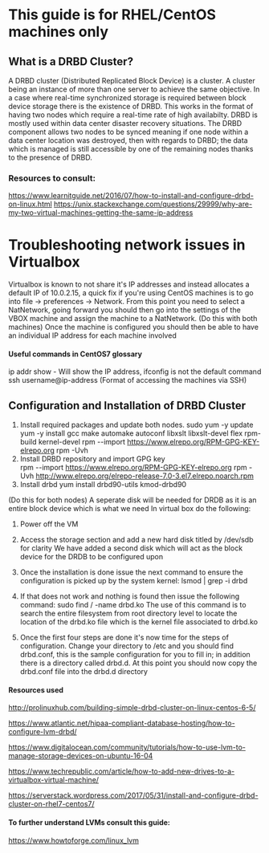 # This guide is for RHEL/CentOS machines only

## What is a DRBD Cluster?
A DRBD cluster (Distributed Replicated Block Device) is a cluster. A cluster being an instance of more than one server to achieve the same objective.
In a case where real-time synchronized storage is required between block device storage there is the existence of DRBD. This works in the format of having two nodes which require a real-time rate of high availabilty. DRBD is mostly used within data center disaster recovery situations. The DRBD component allows two nodes to be synced meaning if one node within a data center location was destroyed, then with regards to DRBD; the data which is managed is still accessible by one of the remaining nodes thanks to the presence of DRBD.

### Resources to consult:
https://www.learnitguide.net/2016/07/how-to-install-and-configure-drbd-on-linux.html
https://unix.stackexchange.com/questions/29999/why-are-my-two-virtual-machines-getting-the-same-ip-address

# Troubleshooting network issues in Virtualbox

Virtualbox is known to not share it's IP addresses and instead allocates a default IP of 10.0.2.15, a quick fix if you're using CentOS machines is to go into file -> preferences -> Network. From this point you need to select a NatNetwork, going forward you should then go into the settings of the VBOX machine and assign the machine to a NatNetwork. (Do this with both machines)
Once the machine is configured you should then be able to have an individual IP address for each machine involved 

#### Useful commands in CentOS7 glossary
ip addr show - Will show the IP address, ifconfig is not the default command
ssh username@ip-address (Format of accessing the machines via SSH)

## Configuration and Installation of DRBD Cluster
1. Install required packages and update both nodes. 
	sudo yum -y update 
	yum -y install gcc make automake autoconf libxslt libxslt-devel flex rpm-build kernel-devel
	rpm --import https://www.elrepo.org/RPM-GPG-KEY-elrepo.org
	rpm -Uvh
2. Install DRBD repository and import GPG key  
rpm --import https://www.elrepo.org/RPM-GPG-KEY-elrepo.org
rpm -Uvh http://www.elrepo.org/elrepo-release-7.0-3.el7.elrepo.noarch.rpm
3. Install drbd
yum install drbd90-utils kmod-drbd90

(Do this for both nodes)
A seperate disk will be needed for DRDB as it is an entire block device which is what we need
In virtual box do the following:
1. Power off the VM 
2. Access the storage section and add a new hard disk titled by /dev/sdb for clarity
	We have added a second disk which will act as the block device for the DRDB to be configured upon
	
3. Once the installation is done issue the next command to ensure the configuration is picked up by the system kernel: lsmod | grep -i drbd

4. If that does not work and nothing is found then issue the following command: sudo find / -name drbd.ko
	The use of this command is to search the entire filesystem from root directory level to locate the location of the drbd.ko file 	which is the kernel file associated to drbd.ko
	
5. Once the first four steps are done it's now time for the steps of configuration. Change your directory to /etc and you should find drbd.conf, this is the sample configuration for you to fill in; in addition there is a directory called drbd.d. At this point you should now copy the drbd.conf file into the drbd.d directory

	
#### Resources used
http://prolinuxhub.com/building-simple-drbd-cluster-on-linux-centos-6-5/

https://www.atlantic.net/hipaa-compliant-database-hosting/how-to-configure-lvm-drbd/

https://www.digitalocean.com/community/tutorials/how-to-use-lvm-to-manage-storage-devices-on-ubuntu-16-04

https://www.techrepublic.com/article/how-to-add-new-drives-to-a-virtualbox-virtual-machine/

https://serverstack.wordpress.com/2017/05/31/install-and-configure-drbd-cluster-on-rhel7-centos7/

#### To further understand LVMs consult this guide:
https://www.howtoforge.com/linux_lvm
